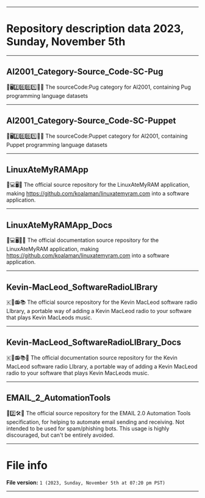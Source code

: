 
***

# Repository description data 2023, Sunday, November 5th

---

## AI2001_Category-Source_Code-SC-Pug

🧠️🖥️2️⃣️0️⃣️0️⃣️1️⃣️💾️📜️ The sourceCode:Pug category for AI2001, containing Pug programming language datasets

---

## AI2001_Category-Source_Code-SC-Puppet

🧠️🖥️2️⃣️0️⃣️0️⃣️1️⃣️💾️📜️ The sourceCode:Puppet category for AI2001, containing Puppet programming language datasets

---

## LinuxAteMyRAMApp

🐧️💻️🖥️💾️ The official source repository for the LinuxAteMyRAM application, making https://github.com/koalaman/linuxatemyram.com into a software application.

---

## LinuxAteMyRAMApp_Docs

🐧️💻️🖥️💾️📖️ The official documentation source repository for the LinuxAteMyRAM application, making https://github.com/koalaman/linuxatemyram.com into a software application.

---

## Kevin-MacLeod_SoftwareRadioLIBrary

🇰🎼️📻️📚️ The official source repository for the Kevin MacLeod software radio LIbrary, a portable way of adding a Kevin MacLeod radio to your software that plays Kevin MacLeods music.

---

## Kevin-MacLeod_SoftwareRadioLIBrary_Docs

🇰🎼️📻️📚️📖️ The official documentation source repository for the Kevin MacLeod software radio LIbrary, a portable way of adding a Kevin MacLeod radio to your software that plays Kevin MacLeods music.

---

## EMAIL_2_AutomationTools

📧️2️⃣️🛠️💾️ The official source repository for the EMAIL 2.0 Automation Tools specification, for helping to automate email sending and receiving. Not intended to be used for spam/phishing bots. This usage is highly discouraged, but can't be entirely avoided.

***

# File info

**File version:** `1 (2023, Sunday, November 5th at 07:20 pm PST)`

***

